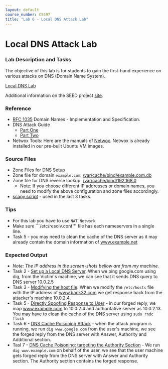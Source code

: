 ```yaml
---
layout: default
course_number: CS497
title: "Lab 6 - Local DNS Attack Lab"
---
```


# Local DNS Attack Lab

### Lab Description and Tasks

The objective of this lab is for students to gain the first-hand experience on various attacks on DNS (Domain Name System). 

[Local DNS Lab](dns/DNS_Local.pdf)

Additional information on the SEED project [site](http://www.cis.syr.edu/~wedu/seed/Labs_16.04/Networking/DNS_Local/). 

### Reference
- [RFC 1035](https://tools.ietf.org/html/rfc1035) Domain Names - Implementation and Specification.
- DNS Attack Guide
    - [Part One](http://www.technicalinfo.net/papers/Pharming.html)
    - [Part Two](http://www.technicalinfo.net/papers/Pharming2.html)
- Netwox Tools: Here are the manuals of [Netwox](http://www.cis.syr.edu/~wedu/seed/Labs/Lab_Setup/netw522/netwox-doc_html/). Netwox is already installed in our pre-built Ubuntu VM images.

### Source Files
- Zone Files for DNS Setup
- Zone file for domain ```example.com```: [/var/cache/bind/example.com.db](dns/example.com.db)
- Zone file for DNS reverse lookup: [/var/cache/bind/192.168.0](dns/192.168.0)
  - Note: If you choose different IP addresses or domain names, you need to modify the above configuration and zone files accordingly.
- [scapy script](dns/dns_cache_poison.py) - used in the last 3 tasks. 

### Tips
- For this lab you have to use ```NAT Network```
- Make sure ```/etc/resolv.conf''' file has each nameservers in a single line.
- Task 5 - you may need to clean the cache of the DNS server as it may already contain the domain information of www.example.net

### Expected Output
- *Note: The IP address in the screen-shots bellow are from my machine.*
- Task 2 - [Set up a Local DNS Server](dns/set_local_dns_server.png). When we ping google.com using dig, from the Victim's machine, we can see that it sends DNS query to DNS server 10.0.2.5 
- Task 3 - [Modifying the host file](dns/host_file.png). When we modify the ```/etc/hosts``` file with the IP address of www.bank32.com we get response back from the attacker's machine 10.0.2.4.
- Task 5 - [Directly Spoofing Response to User](dns/directly_spoofing_reponse.png) - in our forged reply, we map www.example.com to 10.0.2.4 and authoritative server as 10.0.2.13. You may have to clean the cache of the DNS server using ```sudo rndc flush```
- Task 6 - [DNS Cache Poisoning Attack](dns/dns_cache_poisoning_attack.png) - when the attack program is running, we run ```dig www.google.com``` from the user's machine, we see the forged reply from the DNS server with Answer, Authority and Additional section.
- Tasl 7 - [DNS Cache Poisoning: targeting the Authority Section](dns/dns_cache_poisoning_authority_attacker32.png) - We run ```dig www.example.com``` on behalf of the user, we see that the user machine gets forged reply from the DNS server with Answer and Authority section. The Authority section contains the forged response.
